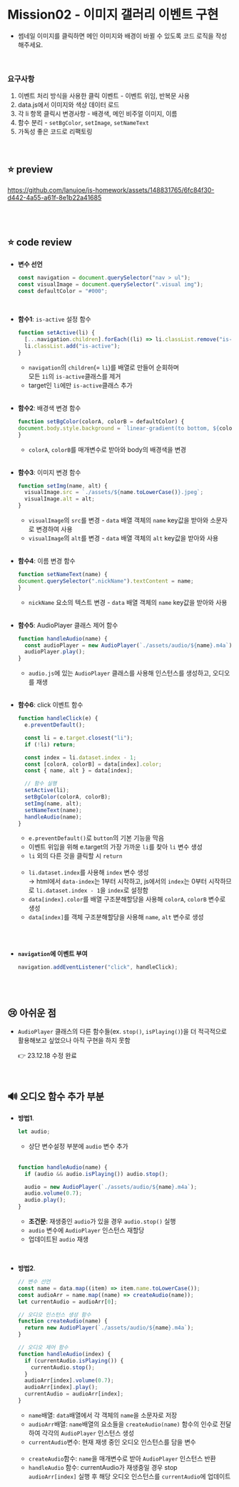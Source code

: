 # Mission02 - 이미지 갤러리 이벤트 구현

- 썸네일 이미지를 클릭하면 메인 이미지와 배경이 바뀔 수 있도록 코드 로직을 작성해주세요.

<br />

### 요구사항
1. 이벤트 처리 방식을 사용한 클릭 이벤트 - 이벤트 위임, 반복문 사용
2. data.js에서 이미지와 색상 데이터 로드
3. 각 li 항목 클릭시 변경사항 - 배경색, 메인 비주얼 이미지, 이름
4. 함수 분리 - `setBgColor`, `setImage`, `setNameText`
5. 가독성 좋은 코드로 리팩토링

<br />

## ⭐ preview
https://github.com/lanuioe/js-homework/assets/148831765/6fc84f30-d442-4a55-a61f-8e1b22a41685

<br /><br />

## ⭐ code review

- **변수 선언**
  ```js
  const navigation = document.querySelector("nav > ul");
  const visualImage = document.querySelector(".visual img");
  const defaultColor = "#000";
  ```

<br />

- **함수1**: `is-active` 설정 함수
  ```js
  function setActive(li) {
    [...navigation.children].forEach((li) => li.classList.remove("is-active"));
    li.classList.add("is-active");
  }
  ```
  - `navigation`의 `children`(= `li`)를 배열로 만들어 순회하며<br />
    모든 `1i`의 `is-active`클래스를 제거
  - target인 `li`에만 `is-active`클래스 추가
  
  <br />

- **함수2**: 배경색 변경 함수
  ```js
  function setBgColor(colorA, colorB = defaultColor) {
  document.body.style.background = `linear-gradient(to bottom, ${colorA}, ${colorB})`;
  }
  ```
  - `colorA`, `colorB`를 매개변수로 받아와 body의 배경색을 변경
  
  <br />

- **함수3**: 이미지 변경 함수
  ```js
  function setImg(name, alt) {
    visualImage.src = `./assets/${name.toLowerCase()}.jpeg`;
    visualImage.alt = alt;
  }
  ```
  - `visualImage`의 `src`를 변경 - `data` 배열 객체의 `name` key값을 받아와 소문자로 변경하여 사용
  - `visualImage`의 `alt`를 변경 - `data` 배열 객체의 `alt` key값을 받아와 사용
  
  <br />

- **함수4**: 이름 변경 함수
  ```js
  function setNameText(name) {
  document.querySelector(".nickName").textContent = name;
  }
  ```
  - `nickName` 요소의 텍스트 변경 - `data` 배열 객체의 `name` key값을 받아와 사용
  
  <br />

- **함수5**: AudioPlayer 클래스 제어 함수
  ```js
  function handleAudio(name) {
    const audioPlayer = new AudioPlayer(`./assets/audio/${name}.m4a`);
    audioPlayer.play();
  }
  ```
  - `audio.js`에 있는 `AudioPlayer` 클래스를 사용해 인스턴스를 생성하고, 오디오를 재생

  <br />


- **함수6**: click 이벤트 함수
  ```js
  function handleClick(e) {
    e.preventDefault();

    const li = e.target.closest("li");
    if (!li) return;

    const index = li.dataset.index - 1;
    const [colorA, colorB] = data[index].color;
    const { name, alt } = data[index];

    // 함수 실행
    setActive(li);
    setBgColor(colorA, colorB);
    setImg(name, alt);
    setNameText(name);
    handleAudio(name);
  }
  ```
  - `e.preventDefault()`로 `button`의 기본 기능을 막음
  - 이벤트 위임을 위해 e.target의 가장 가까운 `li`를 찾아 `li` 변수 생성
  - `li` 외의 다른 것을 클릭할 시 `return`<br /><br />
  - `li.dataset.index`를 사용해 `index` 변수 생성 <br />
    → html에서 `data-index`는 1부터 시작하고, js에서의 `index`는 0부터 시작하므로 `li.dataset.index - 1`을 `index`로 설정함
  - `data[index].color`를 배열 구조분해할당을 사용해 `colorA`, `colorB` 변수로 생성
  - `data[index]`를 객체 구조분해할당을 사용해 `name`, `alt` 변수로 생성<br /><br />
  
<br />

- **`navigation`에 이벤트 부여**
  ```js
  navigation.addEventListener("click", handleClick);
  ```

<br /><br />

## 😢 아쉬운 점
- `AudioPlayer` 클래스의 다른 함수들(ex. `stop()`, `isPlaying()`)을 더 적극적으로 활용해보고 싶었으나 아직 구현을 하지 못함

  👉 23.12.18 수정 완료

<br />

## 🔊 오디오 함수 추가 부분
- **방법1**.
  ```js
  let audio;
  ```
  - 상단 변수설정 부분에 `audio` 변수 추가
 
  <br />

  ```js
  function handleAudio(name) {
    if (audio && audio.isPlaying()) audio.stop();

    audio = new AudioPlayer(`./assets/audio/${name}.m4a`);
    audio.volume(0.7);
    audio.play();
  }
  ```
  - **조건문**: 재생중인 `audio`가 있을 경우 `audio.stop()` 실행
  - `audio` 변수에 `AudioPlayer` 인스턴스 재할당
  - 업데이트된 `audio` 재생

<br />

- **방법2**.
  ```js
  // 변수 선언
  const name = data.map((item) => item.name.toLowerCase());
  const audioArr = name.map((name) => createAudio(name));
  let currentAudio = audioArr[0];

  // 오디오 인스턴스 생성 함수
  function createAudio(name) {
    return new AudioPlayer(`./assets/audio/${name}.m4a`);
  }

  // 오디오 제어 함수
  function handleAudio(index) {
    if (currentAudio.isPlaying()) {
      currentAudio.stop();
    }
    audioArr[index].volume(0.7);
    audioArr[index].play();
    currentAudio = audioArr[index];
  }
  ```
  - `name`배열: `data`배열에서 각 객체의 `name`을 소문자로 저장
  - `audioArr`배열: `name`배열의 요소들을 `createAudio(name)` 함수의 인수로 전달하여 각각의 `AudioPlayer` 인스턴스 생성
  - `currentAudio`변수: 현재 재생 중인 오디오 인스턴스를 담을 변수
  
  <br />

  - `createAudio`함수: `name`을 매개변수로 받아 `AudioPlayer` 인스턴스 반환
  - `handleAudio` 함수: currentAudio가 재생중일 경우 stop<br />
    `audioArr[index]` 실행 후 해당 오디오 인스턴스를 `currentAudio`에 업데이트